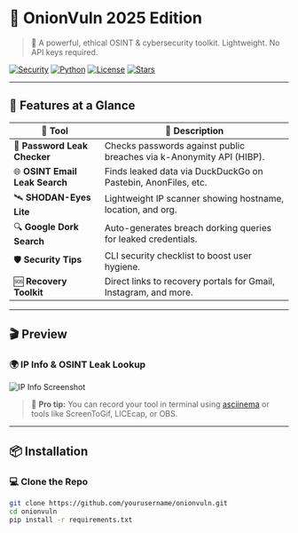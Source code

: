 # 🧅 OnionVuln 2025 Edition

> 🔐 A powerful, ethical OSINT & cybersecurity toolkit. Lightweight. No API keys required.

[![Security](https://img.shields.io/badge/Security-Ethical-red?style=flat-square)](#)
[![Python](https://img.shields.io/badge/Python-3.7%2B-blue?style=flat-square)](#)
[![License](https://img.shields.io/badge/License-MIT-green?style=flat-square)](#)
[![Stars](https://img.shields.io/github/stars/yourusername/onionvuln?style=social)](#)

---



## 🚀 Features at a Glance

| 🔧 Tool | 📝 Description |
|--------|----------------|
| 🧠 **Password Leak Checker** | Checks passwords against public breaches via k-Anonymity API (HIBP). |
| 🌐 **OSINT Email Leak Search** | Finds leaked data via DuckDuckGo on Pastebin, AnonFiles, etc. |
| 🛰 **SHODAN-Eyes Lite** | Lightweight IP scanner showing hostname, location, and org. |
| 🔍 **Google Dork Search** | Auto-generates breach dorking queries for leaked credentials. |
| 🛡 **Security Tips** | CLI security checklist to boost user hygiene. |
| 🆘 **Recovery Toolkit** | Direct links to recovery portals for Gmail, Instagram, and more. |

---

## 🎬 Preview

### 🌍 IP Info & OSINT Leak Lookup
![IP Info Screenshot](https://i.ibb.co/8DHKpWV8/Screenshot-2025-06-17-131131.png)

> 🎥 **Pro tip:** You can record your tool in terminal using [asciinema](https://asciinema.org/) or tools like ScreenToGif, LICEcap, or OBS.

---

## 📦 Installation

### 💻 Clone the Repo

```bash
git clone https://github.com/yourusername/onionvuln.git
cd onionvuln
pip install -r requirements.txt
